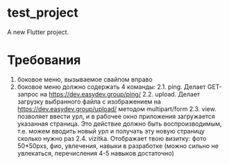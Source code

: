 # test_project

A new Flutter project.

# Требования

1. боковое меню, вызываемое свайпом вправо 
2. боковое меню должно содержать 4 команды: 
2.1. ping. Делает GET-запрос на https://dev.easydev.group/ping/ 
2.2. upload. Делает загрузку выбранного файла с изображением на https://dev.easydev.group/upload/ методом multipart/form 
2.3. view. позволяет ввести урл, и в рабочее окно приложения загружается указанная страница. Это действие должно быть воспроизводимым, т.е. можем вводить новый урл и получать эту новую страницу сколько нужно раз 
2.4. vizitka. Отображает твою визитку: фото 50*50pxs, фио, увлечения, навыки в разработке (можно сильно не увлекаться, перечисления 4-5 навыков достаточно)
